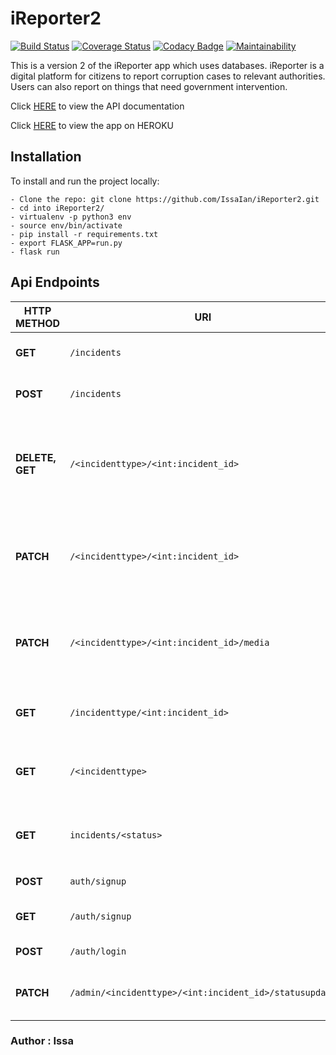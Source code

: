 # iReporter2

[![Build Status](https://travis-ci.org/IssaIan/iReporter2.png?branch=develop)](https://travis-ci.org/IssaIan/iReporter2)
[![Coverage Status](https://coveralls.io/repos/github/IssaIan/iReporter2/badge.png?branch=develop)](https://coveralls.io/github/IssaIan/iReporter2?branch=develop)
[![Codacy Badge](https://api.codacy.com/project/badge/Grade/9b7374eb098e48c5a7d5c77bb123a6b1)](https://app.codacy.com/app/IssaIan/iReporter2?utm_source=github.com&utm_medium=referral&utm_content=IssaIan/iReporter2&utm_campaign=Badge_Grade_Settings)
[![Maintainability](https://api.codeclimate.com/v1/badges/2df90d509788fc828151/maintainability)](https://codeclimate.com/github/IssaIan/iReporter2/maintainability)

This is a version 2 of the iReporter app which uses databases.
iReporter is a digital platform for citizens to report corruption cases to relevant authorities. Users can also report on things that need government intervention.

Click [HERE](https://ireporter7.docs.apiary.io/#) to view the API documentation

Click [HERE](https://issaireporterv2.herokuapp.com/) to view the app on HEROKU

## Installation

To install and run the project locally:

    - Clone the repo: git clone https://github.com/IssaIan/iReporter2.git
    - cd into iReporter2/
    - virtualenv -p python3 env
    - source env/bin/activate
    - pip install -r requirements.txt
    - export FLASK_APP=run.py
    - flask run

## Api Endpoints

| **HTTP METHOD** | **URI**                             | **ACTION**                                                                                                |
|-----------------|-------------------------------------|-----------------------------------------------------------------------------------------------------------|
|  **GET**        |  `/incidents`                                           | fetch all incident records                                                            |
|  **POST**       |  `/incidents`                                           | create incident record                                                                |
| **DELETE, GET** |  `/<incidenttype>/<int:incident_id>`                    | get and delete incident records with given `incidenttype` and `incident_id`           |
| **PATCH**       | `/<incidenttype>/<int:incident_id>`                     | update incident records with given `incidenttype` and `incident_id`                   |
| **PATCH**       | `/<incidenttype>/<int:incident_id>/media`               | update incident media files with given `incidenttype` and `incident_id`               |
|  **GET**        |  `/incidenttype/<int:incident_id>`                      | get list of all incidents, create incident                                            |
| **GET**         | `/<incidenttype>`                                       | get list of incidents belonging to a user given `incidenttype`                        |
| **GET**         | `incidents/<status>`                                    | get list of incidents belonging to a user given `status`                              |
|  **POST**       |  `auth/signup`                                          | registers a new user                                                                  |
|  **GET**        |  `/auth/signup`                                         | fetch all users(admin only)                                                           |
| **POST**        | `/auth/login`                                           | login in a user                                                                       |
| **PATCH**       | `/admin/<incidenttype>/<int:incident_id>/statusupdate`  | admin updates incident's status                                                       |

### Author : Issa

